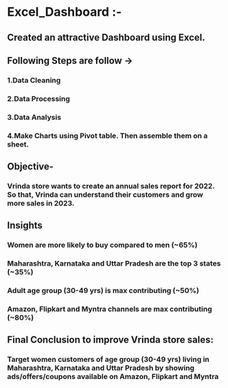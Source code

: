 # Excel_Dashboard :-

## Created an attractive Dashboard using Excel.
## Following Steps are follow ->
### 1.Data Cleaning
### 2.Data Processing
### 3.Data Analysis
### 4.Make Charts using Pivot table. Then assemble them on a sheet.

## Objective-
### Vrinda store wants to create an annual sales report for 2022. So that, Vrinda can understand their customers and grow more sales in 2023.

## Insights
### Women are more likely to buy compared to men (~65%)
### Maharashtra, Karnataka and Uttar Pradesh are the top 3 states (~35%)
### Adult age group (30-49 yrs) is max contributing (~50%)
### Amazon, Flipkart and Myntra channels are max contributing (~80%)

## Final Conclusion to improve Vrinda store sales:
### Target women customers of age group (30-49 yrs) living in Maharashtra, Karnataka and Uttar Pradesh by showing ads/offers/coupons available on Amazon, Flipkart and Myntra

